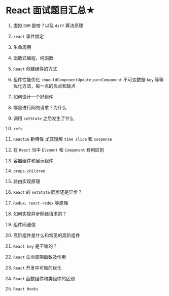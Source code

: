 # React 面试题目汇总★

1. 虚拟 `DOM` 是啥？以及 `diff` 算法原理

2. `react` 事件绑定

3. 生命周期

4. 函数式编程，纯函数

5. `React` 创建组件的方式

6. 组件性能优化
    `shuouldComponentUpdate`
    `pureComponent`
    不可变数据
    `key`
    等等优化方法，每一点的优点和缺点

7. 如何设计一个好组件

8. 哪里进行网络请求？为什么

9. 调用 `setState` 之后发生了什么

10. `refs`

11. `React16` 新特性
    尤其理解 `time slice` 和 `suspense`

12. 在 `React` 当中 `Element` 和 `Component` 有何区别

13. 容器组件和展示组件

14. `props.children`

15. 路由实现原理

16. `React` 的 `setState` 同步还是异步？

17. `Redux，react-redux` 等原理

18. 如何实现异步网络请求的？

19. 组件间通信

20. 高阶组件是什么和常见的高阶组件

21. `React key` 是干嘛的？

22. `React` 生命周期函数及作用

23. `React` 开发中可做的优化

24. `React` 函数组件和类组件的区别

25. `React Hooks`
